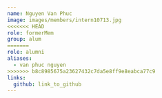 ```yaml
---
name: Nguyen Van Phuc 
image: images/members/intern10713.jpg 
<<<<<<< HEAD
role: formerMem
group: alum
=======
role: alumni
aliases:
  - van phuc nguyen
>>>>>>> b8c8985675a23627432c7da5e8ff9e8eabca77c9
links:
  github: link_to_github 
---
```

